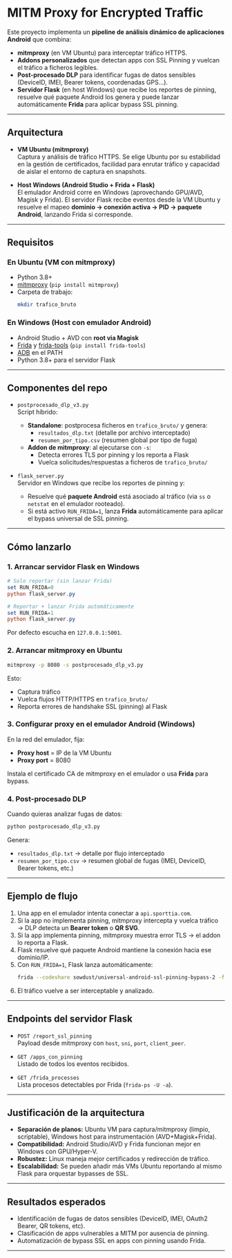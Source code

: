 # MITM Proxy for Encrypted Traffic

Este proyecto implementa un **pipeline de análisis dinámico de aplicaciones Android** que combina:

- **mitmproxy** (en VM Ubuntu) para interceptar tráfico HTTPS.
- **Addons personalizados** que detectan apps con SSL Pinning y vuelcan el tráfico a ficheros legibles.
- **Post-procesado DLP** para identificar fugas de datos sensibles (DeviceID, IMEI, Bearer tokens, coordenadas GPS...).
- **Servidor Flask** (en host Windows) que recibe los reportes de pinning, resuelve qué paquete Android los genera y puede lanzar automáticamente **Frida** para aplicar bypass SSL pinning.

---

## Arquitectura

- **VM Ubuntu (mitmproxy)**  
  Captura y análisis de tráfico HTTPS. Se elige Ubuntu por su estabilidad en la gestión de certificados, facilidad para enrutar tráfico y capacidad de aislar el entorno de captura en snapshots.

- **Host Windows (Android Studio + Frida + Flask)**  
  El emulador Android corre en Windows (aprovechando GPU/AVD, Magisk y Frida). El servidor Flask recibe eventos desde la VM Ubuntu y resuelve el mapeo **dominio → conexión activa → PID → paquete Android**, lanzando Frida si corresponde.

---

## Requisitos

### En Ubuntu (VM con mitmproxy)
- Python 3.8+
- [mitmproxy](https://mitmproxy.org/) (`pip install mitmproxy`)
- Carpeta de trabajo:
  ```bash
  mkdir trafico_bruto
  ```

### En Windows (Host con emulador Android)
- Android Studio + AVD con **root via Magisk**
- [Frida](https://frida.re/) y [frida-tools](https://frida.re/docs/home/) (`pip install frida-tools`)
- [ADB](https://developer.android.com/studio/command-line/adb) en el PATH
- Python 3.8+ para el servidor Flask

---

## Componentes del repo

- `postprocesado_dlp_v3.py`  
  Script híbrido:
  - **Standalone**: postprocesa ficheros en `trafico_bruto/` y genera:
    - `resultados_dlp.txt` (detalle por archivo interceptado)
    - `resumen_por_tipo.csv` (resumen global por tipo de fuga)
  - **Addon de mitmproxy**: al ejecutarse con `-s`:
    - Detecta errores TLS por pinning y los reporta a Flask
    - Vuelca solicitudes/respuestas a ficheros de `trafico_bruto/`

- `flask_server.py`  
  Servidor en Windows que recibe los reportes de pinning y:
  - Resuelve qué **paquete Android** está asociado al tráfico (via `ss` o `netstat` en el emulador rooteado).
  - Si está activo `RUN_FRIDA=1`, lanza **Frida** automáticamente para aplicar el bypass universal de SSL pinning.

---

## Cómo lanzarlo

### 1. Arrancar servidor Flask en Windows
```powershell
# Solo reportar (sin lanzar Frida)
set RUN_FRIDA=0
python flask_server.py

# Reportar + lanzar Frida automáticamente
set RUN_FRIDA=1
python flask_server.py
```

Por defecto escucha en `127.0.0.1:5001`.

### 2. Arrancar mitmproxy en Ubuntu
```bash
mitmproxy -p 8080 -s postprocesado_dlp_v3.py
```

Esto:
- Captura tráfico
- Vuelca flujos HTTP/HTTPS en `trafico_bruto/`
- Reporta errores de handshake SSL (pinning) al Flask

### 3. Configurar proxy en el emulador Android (Windows)
En la red del emulador, fija:
- **Proxy host** = IP de la VM Ubuntu
- **Proxy port** = 8080

Instala el certificado CA de mitmproxy en el emulador o usa **Frida** para bypass.

### 4. Post-procesado DLP
Cuando quieras analizar fugas de datos:

```bash
python postprocesado_dlp_v3.py
```

Genera:
- `resultados_dlp.txt` → detalle por flujo interceptado
- `resumen_por_tipo.csv` → resumen global de fugas (IMEI, DeviceID, Bearer tokens, etc.)

---

## Ejemplo de flujo

1. Una app en el emulador intenta conectar a `api.sporttia.com`.
2. Si la app no implementa pinning, mitmproxy intercepta y vuelca tráfico → DLP detecta un **Bearer token** o **QR SVG**.
3. Si la app implementa pinning, mitmproxy muestra error TLS → el addon lo reporta a Flask.
4. Flask resuelve qué paquete Android mantiene la conexión hacia ese dominio/IP.
5. Con `RUN_FRIDA=1`, Flask lanza automáticamente:
   ```bash
   frida --codeshare sowdust/universal-android-ssl-pinning-bypass-2 -f <PACKAGE> -U
   ```
6. El tráfico vuelve a ser interceptable y analizado.

---

## Endpoints del servidor Flask

- `POST /report_ssl_pinning`  
  Payload desde mitmproxy con `host`, `sni`, `port`, `client_peer`.

- `GET /apps_con_pinning`  
  Listado de todos los eventos recibidos.

- `GET /frida_processes`  
  Lista procesos detectables por Frida (`frida-ps -U -a`).

---

## Justificación de la arquitectura

- **Separación de planos:** Ubuntu VM para captura/mitmproxy (limpio, scriptable), Windows host para instrumentación (AVD+Magisk+Frida).
- **Compatibilidad:** Android Studio/AVD y Frida funcionan mejor en Windows con GPU/Hyper-V.
- **Robustez:** Linux maneja mejor certificados y redirección de tráfico.
- **Escalabilidad:** Se pueden añadir más VMs Ubuntu reportando al mismo Flask para orquestar bypasses de SSL.

---

## Resultados esperados

- Identificación de fugas de datos sensibles (DeviceID, IMEI, OAuth2 Bearer, QR tokens, etc).
- Clasificación de apps vulnerables a MITM por ausencia de pinning.
- Automatización de bypass SSL en apps con pinning usando Frida.

---
